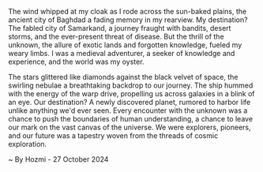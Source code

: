 
The wind whipped at my cloak as I rode across the sun-baked plains, the ancient city of Baghdad a fading memory in my rearview. My destination? The fabled city of Samarkand, a journey fraught with bandits, desert storms, and the ever-present threat of disease. But the thrill of the unknown, the allure of exotic lands and forgotten knowledge, fueled my weary limbs. I was a medieval adventurer, a seeker of knowledge and experience, and the world was my oyster. 

The stars glittered like diamonds against the black velvet of space, the swirling nebulae a breathtaking backdrop to our journey. The ship hummed with the energy of the warp drive, propelling us across galaxies in a blink of an eye. Our destination? A newly discovered planet, rumored to harbor life unlike anything we'd ever seen. Every encounter with the unknown was a chance to push the boundaries of human understanding, a chance to leave our mark on the vast canvas of the universe. We were explorers, pioneers, and our future was a tapestry woven from the threads of cosmic exploration. 

~ By Hozmi - 27 October 2024
